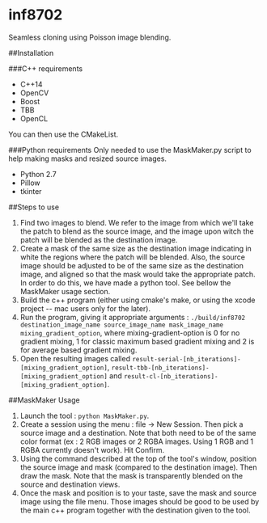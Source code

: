 # inf8702
Seamless cloning using Poisson image blending.

##Installation

###C++ requirements
- C++14
- OpenCV
- Boost
- TBB
- OpenCL

You can then use the CMakeList. 

###Python requirements
Only needed to use the MaskMaker.py script to help making masks and resized source images. 

- Python 2.7
- Pillow
- tkinter

##Steps to use
1. Find two images to blend. We refer to the image from which we'll take the patch to blend as the source image, and the image upon witch the patch will be blended as the destination image. 
2. Create a mask of the same size as the destination image indicating in white the regions where the patch will be blended. Also, the source image should be adjusted to be of the same size as the destination image, and aligned so that the mask would take the appropriate patch. In order to do this, we have made a python tool. See bellow the MaskMaker usage section.
3. Build the c++ program (either using cmake's make, or using the xcode project -- mac users only for the later).
4. Run the program, giving it appropriate arguments : `./build/inf8702 destination_image_name source_image_name mask_image_name mixing_gradient_option`, where mixing-gradient-option is 0 for no gradient mixing, 1 for classic maximum based gradient mixing and 2 is for average based gradient mixing. 
5. Open the resulting images called `result-serial-[nb_iterations]-[mixing_gradient_option]`, `result-tbb-[nb_iterations]-[mixing_gradient_option]` and `result-cl-[nb_iterations]-[mixing_gradient_option]`.

##MaskMaker Usage
1. Launch the tool : `python MaskMaker.py`.
2. Create a session using the menu : file -> New Session. Then pick a source image and a destination. Note that both need to be of the same color format (ex : 2 RGB images or 2 RGBA images. Using 1 RGB and 1 RGBA currently doesn't work). Hit Confirm.
3. Using the command described at the top of the tool's window, position the source image and mask (compared to the destination image). Then draw the mask. Note that the mask is transparently blended on the source and destination views.
4. Once the mask and position is to your taste, save the mask and source image using the file menu. Those images should be good to be used by the main c++ program together with the destination given to the tool. 
